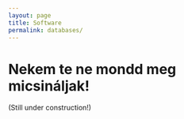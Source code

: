 ```yaml
---
layout: page
title: Software 
permalink: databases/
---
```



# Nekem te ne mondd meg micsináljak!

(Still under construction!)
